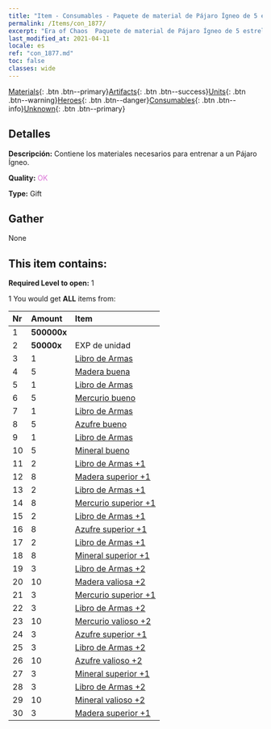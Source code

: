 ```yaml
---
title: "Item - Consumables - Paquete de material de Pájaro Ígneo de 5 estrellas"
permalink: /Items/con_1877/
excerpt: "Era of Chaos  Paquete de material de Pájaro Ígneo de 5 estrellas"
last_modified_at: 2021-04-11
locale: es
ref: "con_1877.md"
toc: false
classes: wide
---
```

 [Materials](/es/Items/){: .btn .btn--primary}[Artifacts](/es/Items/Artifacts/){: .btn .btn--success}[Units](/es/Items/Units/){: .btn .btn--warning}[Heroes](/es/Items/Heroes/){: .btn .btn--danger}[Consumables](/es/Items/Consumables/){: .btn .btn--info}[Unknown](/es/Items/Unknown/){: .btn .btn--primary}

## Detalles
 **Descripción:** Contiene los materiales necesarios para entrenar a un Pájaro Ígneo.

 **Quality:** <span style="color: #DA70D6">OK</span>

 **Type:** Gift

## Gather

  None

## This item contains:

 **Required Level to open:** 1

 1 You would get **ALL** items  from:

  | Nr | Amount |     Item    |
  |:---|:-------|:------------|
  | 1 |  **500000x** | <i class="fas fa-coins"/> |  | 
  | 2 |  **50000x** | EXP de unidad |  | 
  | 3 | 1 | [Libro de Armas](/es/Items/mat_18/) | 
  | 4 | 5 | [Madera buena](/es/Items/mat_13/) | 
  | 5 | 1 | [Libro de Armas](/es/Items/mat_18/) | 
  | 6 | 5 | [Mercurio bueno](/es/Items/mat_14/) | 
  | 7 | 1 | [Libro de Armas](/es/Items/mat_18/) | 
  | 8 | 5 | [Azufre bueno](/es/Items/mat_15/) | 
  | 9 | 1 | [Libro de Armas](/es/Items/mat_18/) | 
  | 10 | 5 | [Mineral bueno](/es/Items/mat_12/) | 
  | 11 | 2 | [Libro de Armas +1](/es/Items/mat_25/) | 
  | 12 | 8 | [Madera superior +1](/es/Items/mat_20/) | 
  | 13 | 2 | [Libro de Armas +1](/es/Items/mat_25/) | 
  | 14 | 8 | [Mercurio superior +1](/es/Items/mat_21/) | 
  | 15 | 2 | [Libro de Armas +1](/es/Items/mat_25/) | 
  | 16 | 8 | [Azufre superior +1](/es/Items/mat_22/) | 
  | 17 | 2 | [Libro de Armas +1](/es/Items/mat_25/) | 
  | 18 | 8 | [Mineral superior +1](/es/Items/mat_19/) | 
  | 19 | 3 | [Libro de Armas +2](/es/Items/mat_32/) | 
  | 20 | 10 | [Madera valiosa +2](/es/Items/mat_27/) | 
  | 21 | 3 | [Mercurio superior +1](/es/Items/mat_21/) | 
  | 22 | 3 | [Libro de Armas +2](/es/Items/mat_32/) | 
  | 23 | 10 | [Mercurio valioso +2](/es/Items/mat_28/) | 
  | 24 | 3 | [Azufre superior +1](/es/Items/mat_22/) | 
  | 25 | 3 | [Libro de Armas +2](/es/Items/mat_32/) | 
  | 26 | 10 | [Azufre valioso +2](/es/Items/mat_29/) | 
  | 27 | 3 | [Mineral superior +1](/es/Items/mat_19/) | 
  | 28 | 3 | [Libro de Armas +2](/es/Items/mat_32/) | 
  | 29 | 10 | [Mineral valioso +2](/es/Items/mat_26/) | 
  | 30 | 3 | [Madera superior +1](/es/Items/mat_20/) | 
